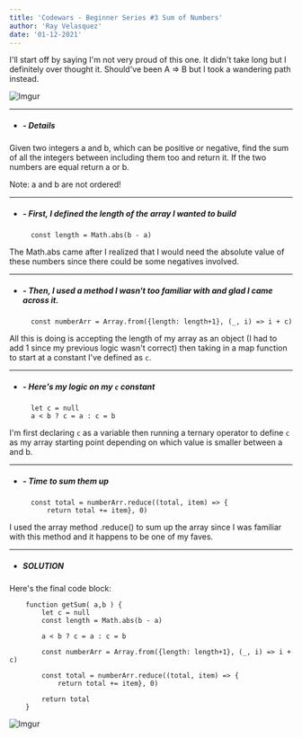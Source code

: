 ```yaml
---
title: 'Codewars - Beginner Series #3 Sum of Numbers'
author: 'Ray Velasquez'
date: '01-12-2021'
---
```


I'll start off by saying I'm not very proud of this one.  It didn't take long but I definitely over thought it.  Should've been A => B but I took a wandering path instead.

![Imgur](https://www.cbc.ca/kidsnews/content/RaptorsWin.gif)


***

- ##### - Details  

Given two integers a and b, which can be positive or negative, find the sum of all the integers between including them too and return it. If the two numbers are equal return a or b.

Note: a and b are not ordered!

***

- ##### - First, I defined the length of the array I wanted to build

        const length = Math.abs(b - a)

The Math.abs came after I realized that I would need the absolute value of these numbers since there could be some negatives involved.

***

- ##### - Then, I used a method I wasn't too familiar with and glad I came across it.

        const numberArr = Array.from({length: length+1}, (_, i) => i + c)
  
All this is doing is accepting the length of my array as an object (I had to add 1 since my previous logic wasn't correct) then taking in a map function to start at a constant I've defined as `c`.

***

- ##### - Here's my logic on my `c` constant

        let c = null
        a < b ? c = a : c = b

I'm first declaring `c` as a variable then running a ternary operator to define `c` as my array starting point depending on which value is smaller between a and b.

***

- ##### - Time to sum them up

        const total = numberArr.reduce((total, item) => {
            return total += item}, 0)

I used the array method .reduce() to sum up the array since I was familiar with this method and it happens to be one of my faves.

***

- ##### SOLUTION

Here's the final code block:


        function getSum( a,b ) {
            let c = null
            const length = Math.abs(b - a)

            a < b ? c = a : c = b
  
            const numberArr = Array.from({length: length+1}, (_, i) => i + c)
  
            const total = numberArr.reduce((total, item) => {
                return total += item}, 0)
  
            return total
        }

![Imgur](https://adamsarson.files.wordpress.com/2014/01/01-25-14-ilonen-regulation-putt.gif)